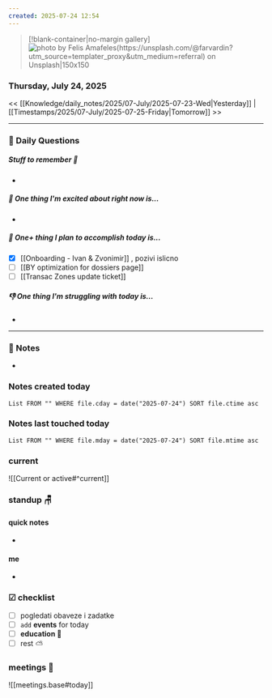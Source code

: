 ```yaml
---
created: 2025-07-24 12:54
---
```


> [!blank-container|no-margin gallery] 
>![photo by Felis Amafeles(https://unsplash.com/@farvardin?utm_source=templater_proxy&utm_medium=referral) on Unsplash|150x150](https://images.unsplash.com/photo-1730688760944-48cd7265bbbf?crop=entropy&cs=srgb&fm=jpg&ixid=M3w2NDU1OTF8MHwxfHJhbmRvbXx8fHx8fHx8fDE3NTMzNTQ0NTB8&ixlib=rb-4.1.0&q=85)

### Thursday, July 24, 2025

<< [[Knowledge/daily_notes/2025/07-July/2025-07-23-Wed|Yesterday]] | [[Timestamps/2025/07-July/2025-07-25-Friday|Tomorrow]] >>

___
### 📅 Daily Questions

##### Stuff to remember 📝
- 

##### 🙌 **One thing I'm excited about right now is...**
- 

##### 🚀 **One+ thing I plan to accomplish today is...**
- [x] [[Onboarding - Ivan & Zvonimir]] , pozivi islicno
- [ ] [[BY optimization for dossiers page]]
- [ ] [[Transac Zones update ticket]]

##### 👎 **One thing I'm struggling with today is...**
- 

---
### 📝 Notes
- 

### Notes created today
```dataview
List FROM "" WHERE file.cday = date("2025-07-24") SORT file.ctime asc
```

### Notes last touched today
```dataview
List FROM "" WHERE file.mday = date("2025-07-24") SORT file.mtime asc
`````
### **current**
![[Current or active#^current]]

### **standup** 🪑

#### quick notes
- 
#### me 
- 

### ☑ checklist
- [ ] pogledati  obaveze i zadatke
- [ ] `add` **events** for today
- [ ] **education 🎒**
- [ ] rest ⛅ 

### meetings 🤝

![[meetings.base#today]]
